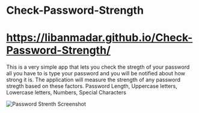 # Check-Password-Strength

# https://libanmadar.github.io/Check-Password-Strength/


This is a very simple app that lets you check the stregth of your password
all you have to is type your password and you will be notified about how strong it is. 
The application will measure the strength of any password stregth based on these factors.
Password Length, Uppercase letters, Lowercase letters, Numbers, Special Characters




![Password Strenth Screenshot](https://user-images.githubusercontent.com/55925449/95789012-51b53f00-0ca2-11eb-957e-cd08eb04388b.png)

